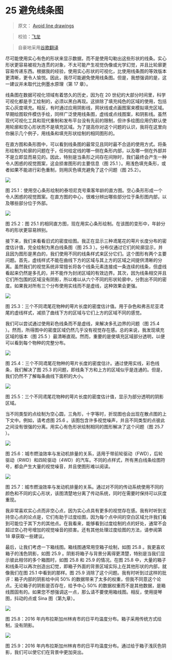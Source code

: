 # 25 避免线条图

> 原文： [Avoid line drawings](https://serialmentor.com/dataviz/avoid-line-drawings.html)

> 校验：[飞龙](https://github.com/wizardforcel)

> 自豪地采用[谷歌翻译](https://translate.google.cn/)

尽可能使用实心有色的形状来显示数据，而不是使用勾勒出这些形状的线条。实心形状更容易被视为连贯的对象，不太可能产生视觉伪像或光学幻觉，并且比轮廓更容易传递东西。根据我的经验，使用实心形状的可视化，比使用线条图的等效版本更清晰，更令人愉悦。因此，我尽可能避免使用线条图。但是，我想强调的是，这一建议并未取代比例墨水原理（第 17 章）。

线条图在数据可视化领域有着悠久的历史，因为在 20 世纪的大部分时间里，科学可视化都是手工绘制的，必须以黑白再现。这排除了填充纯色的区域的使用，包括实心灰度填充。相反，有时通过应用阴影线，网状线或点画图案来模拟填充区域。早期绘图软件模仿手绘，同样广泛使用线条图，虚线或点线图案，和阴影线。虽然现代可视化工具和现代重制和发布平台没有先前的限制，但许多绘图应用仍默认使用轮廓和空心形状而不是填充区域。为了提高你对这个问题的认识，我将在这里向你展示几个例子，用线条和填充形状绘制的相同图形的。

在直方图和条形图中，可以看到线条图的最常见且同时最不合适的使用方式。将条形绘制为轮廓的问题在于，任何给定线的哪一侧在条形内部，以及哪一侧在外部并不是立即显而易见的。因此，特别是当条形之间存在间隙时，我们最终会产生一种令人困惑的视觉图案，这会损害图形的主要信息（图 25.1 ）。用浅色填充条形，或者如果不能进行彩色重制，则用灰色填充避免了这个问题（图 25.2）。

![](img/17b6f699ca0b4e78011c2dc30e8a7936.jpg)

图 25.1：使用空心条形绘制的泰坦尼克号乘客年龄的直方图。空心条形形成一个令人困惑的视觉图案。在直方图的中心，很难分辨出哪些部分位于条形图内部，以及哪些部分位于外部。

![](img/3b467de96319f3a56a168f2c7c8ccd44.jpg)

图 25.2：图 25.1 的相同直方图，现在用实心条形绘制。在该图的变形中，年龄分布的形状更容易辨别。

接下来，我们来看看旧式的密度绘图。我正在显示三种鸢尾花的萼片长度分布的密度估计值，完全绘制为黑白线条图（图 25.3 ）。分布仅通过它们的轮廓显示，并且因为图形是黑白的，我们使用不同的线条样式来区分它们。这个图形有两个主要问题。首先，虚线样式不能在曲线下方的区域与其上方的区域之间提供清晰的分离。虽然我们的视觉系统非常擅长将各个线条元素连接成一条连续的线条，但虚线看起来仍然是多孔的，并不能作为封闭区域的有效边界。其次，因为线条相交并且它们所包围的区域没有阴影，所以难以从六个不同的形状轮廓中，分割出不同的密度。如果我对所有三个分布使用实线而不是虚线，这种效果会更强。

![](img/134e5cf965824165228a2c3ccc72f065.jpg)

图 25.3：三个不同鸢尾花物种的萼片长度的密度估计值。用于杂色和弗吉尼亚鸢尾的虚线样式，减损了曲线下方的区域与它们上方的区域不同的感觉。

我们可以尝试通过使用彩色线条而不是虚线，来解决多孔边界的问题（图 25.4 ）。然而，所得图中的密度区域仍然几乎没有视觉存在感。总的来说，我发现填充区域的版本（图 25.5 ）最清晰直观。然而，重要的是使填充区域部分透明，以便可以看到每个物种的完整分布。

![](img/b4deec32b0c9c55171bd79bd2f5c8f7a.jpg)

图 25.4：三个不同鸢尾花物种的萼片长度的密度估计。通过使用实线，彩色线条，我们解决了图 25.3 的问题，即线条下方和上方的区域似乎是连通的。但是，我们仍然不了解每条曲线下面积的大小。

![](img/ab45885278251e0d91bb62bc3837f06a.jpg)

图 25.5：三个不同鸢尾花物种的萼片长度的密度估计值，显示为部分透明的阴影区域。

当不同类型的点绘制为空心圆，三角形，十字等时，折现图也会出现在散点图的上下文中。例如，请考虑图 25.6 。该图包含许多视觉噪声，并且不同类型的点彼此之间没有很强的分离。用实心有色形状绘制相同的图形解决了这个问题（图 25.7 ）。

![](img/019fa673b57ae753ae01038cb36619fc.jpg)

图 25.6：城市燃油效率与发动机排量的关系，适用于带前轮驱动（FWD），后轮驱动（RWD）和四轮驱动（4WD）的汽车。不同的点样式，所有黑白线条绘图符号，都会产生大量的视觉噪音，并且使图形难以阅读。

![](img/a8f7e4e66b31a65552520c235ec7f26c.jpg)

图 25.7：城市燃油效率与发动机排量的关系。通过对不同的传动系统使用不同的颜色和不同的实心形状，该图清楚地分离了传动系统，同时在需要时保持可以灰度重现。

我非常喜欢实心点而非空心点，因为实心点具有更多的视觉存在感。我有时听到支持空心点的论点是，它们有助于过度绘图，因为每个点中间的空白区域允许我们看到可能位于其下方的其他点。在我看来，能够看到过度绘制的点的好处，通常不会超过空心符号增加的视觉噪音的损害。还有其他处理过度绘图的方法，请参阅第 18 章获取一些建议。

最后，让我们考虑一下箱线图。箱线图通常用空箱子绘制，如图 25.8 。我更喜欢箱子的浅色阴影，如图 25.9 。阴影将箱子与背景分离得更清楚，特别是当我们显示彼此相邻的多个箱图时，如图 25.8 和 25.9 的情况。在图 25.8 中，大量的箱子和线条可以再次创造出幻觉，即箱子外面的背景区域实际上在其他形状的内部，就像我们在图 25.1 中看到的那样。图 25.9 消除了这个问题。我有时听到过这样的批评：箱子内部的阴影给中间 50% 的数据带来了太多的权重，但我不同意这个论点。无论箱子的阴影是否存在，给予中心 50% 的数据权重而不是其他数据，是箱线图固有的。如果您不想强调这一点，那么请不要使用箱线图。相反，使用提琴图，抖动的点或 Sina 图（第九章）。

![](img/987c9583224824d6b41744294cd4822d.jpg)

图 25.8：2016 年内布拉斯加州林肯市的日平均温度分布。箱子采用传统方式绘制，没有阴影。

![](img/f4dd1df0923014751d6d84817087e644.jpg)

图 25.9：2016 年内布拉斯加州林肯市的日平均温度分布。通过给于箱子浅灰色阴影，我们可以使它们在背景中更加突出。